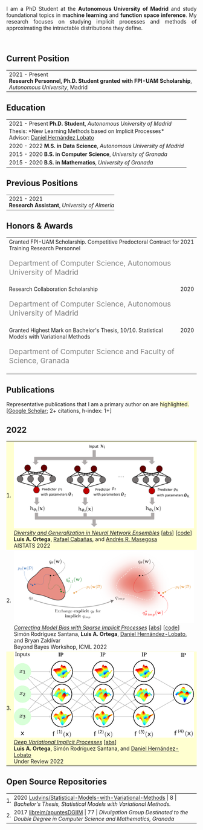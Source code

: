 <p align='justify'>
I am a PhD Student at the
<b>Autonomous University of Madrid</b>
and study foundational topics in <b>machine learning</b> and
<b>function space inference</b>.
My research focuses on studying implicit processes and methods of approximating the intractable distributions
they define.
</p><br>


## <i class="fa fa-chevron-right"></i> Current Position
<table class="table table-hover">
<tr>
  <td style='padding-right:0;'>
<span class='cvdate'>2021&nbsp;-&nbsp;Present</span>
<p markdown="1" style='margin: 0'><strong>Research Personnel, Ph.D. Student granted with FPI-UAM Scholarship</strong>, <em>Autonomous University</em>, Madrid
</p>
  </td>
</tr>
</table>


## <i class="fa fa-chevron-right"></i> Education

<table class="table table-hover">
  <tr>
    <td>
      <span class='cvdate'>2021&nbsp;-&nbsp;Present</span>
      <strong>Ph.D. Student</strong>, <em>Autonomous University of Madrid</em>
      <br>
        <p style='margin-top:-1em;margin-bottom:0em' markdown='1'>
        <br> Thesis: *New Learning Methods based on Implicit Processes*
        <br> Advisor: <a href="https://dhnzl.org" target="_blank">Daniel Hernández Lobato</a>
        </p>
    </td>
  </tr>
  <tr>
    <td>
      <span class='cvdate'>2020&nbsp;-&nbsp;2022</span>
      <strong>M.S. in Data Science</strong>, <em>Autonomous University of Madrid</em>
      <br>
    </td>
  </tr>
  <tr>
    <td>
      <span class='cvdate'>2015&nbsp;-&nbsp;2020</span>
      <strong>B.S. in Computer Science</strong>, <em>University of Granada</em>
      <br>
    </td>
  </tr>
  <tr>
    <td>
      <span class='cvdate'>2015&nbsp;-&nbsp;2020</span>
      <strong>B.S. in Mathematics</strong>, <em>University of Granada</em>
      <br>
    </td>
  </tr>
</table>


## <i class="fa fa-chevron-right"></i> Previous Positions
<table class="table table-hover">
<tr>
  <td style='padding-right:0;'>
<span class='cvdate'>2021&nbsp;-&nbsp;2021</span>
<p markdown="1" style='margin: 0'><strong>Research Assistant</strong>, <em>University of Almería</em></p>
  </td>
</tr>
</table>


## <i class="fa fa-chevron-right"></i> Honors & Awards
<table class="table table-hover">
<tr>
  <td>
  <div style='float: right'>2021</div>
  <div>
    Granted FPI-UAM Scholarship. Competitive Predoctoral Contract for Training Research Personnel
    <br><p style="color:grey;font-size:1.2rem">Department of Computer Science, Autonomous University of Madrid</p>
  </div>
  </td>
  <!-- <td class='col-md-2' style='text-align:right;'>2021</td> -->
</tr>
<tr>
  <td>
  <div style='float: right'>2020</div>
  <div>
    Research Collaboration Scholarship
    <br><p style="color:grey;font-size:1.2rem">Department of Computer Science, Autonomous University of Madrid</p>
  </div>
  </td>
  <!-- <td class='col-md-2' style='text-align:right;'>2020</td> -->
</tr>
<tr>
  <td>
  <div style='float: right'>2020</div>
  <div>
    Granted Highest Mark on Bachelor's Thesis, 10/10. Statistical Models with Variational Methods
    <br><p style="color:grey;font-size:1.2rem">Department of Computer Science and Faculty of Science, Granada</p>
  </div>
  </td>
  <!-- <td class='col-md-2' style='text-align:right;'>2020</td> -->
</tr>
</table>


## <i class="fa fa-chevron-right"></i> Publications

<!-- [<a href="https://github.com/bamos/cv/blob/master/publications/all.bib">BibTeX</a>] -->
Representative publications that I am a primary author on are
<span style='background-color: #ffffd0'>highlighted.</span>
<br>
[<a href="https://scholar.google.com/citations?user=1Ly8qeoAAAAJ">Google Scholar</a>; 2+ citations, h-index: 1+]

<h2>2022</h2>
<table class="table table-hover">

<tr id="tr-pmlr-v151-ortega22a" style="background-color: #ffffd0">
<td align='right' style='padding-left:0;padding-right:0;'>
1.
</td>
<td>
<a href='https://proceedings.mlr.press/v151/ortega22a.html' target='_blank'><img src="images/publications/pmlr-v151-ortega22a.png" onerror="this.style.display='none'" class="publicationImg" /></a> 
<em><a href='https://proceedings.mlr.press/v151/ortega22a.html' target='_blank'>Diversity and Generalization in Neural Network Ensembles</a> </em> 
[<a href='javascript:;'
    onclick='$("#abs_pmlr-v151-ortega22a").toggle()'>abs</a>] [<a href='https://github.com/PGM-Lab/2022-AISTATS-diversity' target='_blank'>code</a>] <br>
<strong>Luis&nbsp;A.&nbsp;Ortega</strong>, <a href='https://www.linkedin.com/in/rcabanasdepaz' target='_blank'>Rafael&nbsp;Cabañas</a>, and <a href='https://andresmasegosa.github.io/' target='_blank'>Andrés&nbsp;R.&nbsp;Masegosa</a><br>
AISTATS 2022  <br>

<div id="abs_pmlr-v151-ortega22a" style="text-align: justify; display: none" markdown="1">
Ensembles are widely used in machine learning and, usually, provide state-of-the-art performance in many prediction tasks. From the very beginning, the diversity of an ensemble has been identified as a key factor for the superior performance of these models. But the exact role that diversity plays in ensemble models is poorly understood, specially in the context of neural networks. In this work, we combine and expand previously published results in a theoretically sound framework that describes the relationship between diversity and ensemble performance for a wide range of ensemble methods. More precisely, we provide sound answers to the following questions: how to measure diversity, how diversity relates to the generalization error of an ensemble, and how diversity is promoted by neural network ensemble algorithms. This analysis covers three widely used loss functions, namely, the squared loss, the cross-entropy loss, and the 0-1 loss; and two widely used model combination strategies, namely, model averaging and weighted majority vote. We empirically validate this theoretical analysis with neural network ensembles.
</div>

</td>
</tr>


<tr id="tr-santana2022correcting" >
<td align='right' style='padding-left:0;padding-right:0;'>
2.
</td>
<td>
<a href='https://arxiv.org/abs/2207.10673' target='_blank'><img src="images/publications/santana2022correcting.png" onerror="this.style.display='none'" class="publicationImg" /></a> 
<em><a href='https://arxiv.org/abs/2207.10673' target='_blank'>Correcting Model Bias with Sparse Implicit Processes</a> </em> 
[<a href='javascript:;'
    onclick='$("#abs_santana2022correcting").toggle()'>abs</a>] [<a href='https://github.com/simonrsantana/sparse-implicit-processes' target='_blank'>code</a>] <br>
Sim&oacute;n&nbsp;Rodr&iacute;guez&nbsp;Santana, <strong>Luis&nbsp;A.&nbsp;Ortega</strong>, <a href='https://dhnzl.org' target='_blank'>Daniel&nbsp;Hernández-Lobato</a>, and Bryan&nbsp;Zald&iacute;var<br>
Beyond Bayes Workshop, ICML 2022  <br>

<div id="abs_santana2022correcting" style="text-align: justify; display: none" markdown="1">
Model selection in machine learning (ML) is a crucial part of the Bayesian learning procedure. Model choice may impose strong biases on the resulting predictions, which can hinder the performance of methods such as Bayesian neural networks and neural samplers. On the other hand, newly proposed approaches for Bayesian ML exploit features of approximate inference in function space with implicit stochastic processes (a generalization of Gaussian processes). The approach of Sparse Implicit Processes (SIP) is particularly successful in this regard, since it is fully trainable and achieves flexible predictions. Here, we expand on the original experiments to show that SIP is capable of correcting model bias when the data generating mechanism differs strongly from the one implied by the model. We use synthetic datasets to show that SIP is capable of providing predictive distributions that reflect the data better than the exact predictions of the initial, but wrongly assumed model.
</div>

</td>
</tr>


<tr id="tr-ortega2022deep" style="background-color: #ffffd0">
<td align='right' style='padding-left:0;padding-right:0;'>
3.
</td>
<td>
<a href='https://arxiv.org/abs/2206.06720' target='_blank'><img src="images/publications/ortega2022deep.png" onerror="this.style.display='none'" class="publicationImg" /></a> 
<em><a href='https://arxiv.org/abs/2206.06720' target='_blank'>Deep Variational Implicit Processes</a> </em> 
[<a href='javascript:;'
    onclick='$("#abs_ortega2022deep").toggle()'>abs</a>]<br>
<strong>Luis&nbsp;A.&nbsp;Ortega</strong>, Sim&oacute;n&nbsp;Rodr&iacute;guez&nbsp;Santana, and <a href='https://dhnzl.org' target='_blank'>Daniel&nbsp;Hernández-Lobato</a><br>
Under Review 2022  <br>

<div id="abs_ortega2022deep" style="text-align: justify; display: none" markdown="1">
mplicit processes (IPs) are a generalization of Gaussian processes (GPs). IPs may lack a closed-form expression but are easy to sample from. Examples include, among others, Bayesian neural networks or neural samplers. IPs can be used as priors over functions, resulting in flexible models with well-calibrated prediction uncertainty estimates. Methods based on IPs usually carry out function-space approximate inference, which overcomes some of the difficulties of parameter-space approximate inference. Nevertheless, the approximations employed often limit the expressiveness of the final model, resulting, e.g., in a Gaussian predictive distribution, which can be restrictive. We propose here a multi-layer generalization of IPs called the Deep Variational Implicit process (DVIP). This generalization is similar to that of deep GPs over GPs, but it is more flexible due to the use of IPs as the prior distribution over the latent functions. We describe a scalable variational inference algorithm for training DVIP and show that it outperforms previous IP-based methods and also deep GPs. We support these claims via extensive regression and classification experiments. We also evaluate DVIP on large datasets with up to several million data instances to illustrate its good scalability and performance.
</div>

</td>
</tr>

</table>


## <i class="fa fa-chevron-right"></i> Open Source Repositories
<table class="table table-hover">
<tr>
  <td align='right' style='padding-right:0;padding-left:0;'>1.</td>
  <td>
    <span class='cvdate'>2020</span>
    <a href="https://github.com/Ludvins/Statistical-Models-with-Variational-Methods">Ludvins/Statistical-Models-with-Variational-Methods</a> |
    <i class="fa fas fa-star"></i> 8 |
    <em>Bachelor's Thesis, Statistical Models with Variational Methods.</em>
    <!--  -->
    <!--     Ludvins/Statistical-Models-with-Variational-Methods  -->
    <!--  -->
  </td>
</tr>
<tr>
  <td align='right' style='padding-right:0;padding-left:0;'>2.</td>
  <td>
    <span class='cvdate'>2017</span>
    <a href="https://github.com/libreim/apuntesDGIIM">libreim/apuntesDGIIM</a> |
    <i class="fa fas fa-star"></i> 77 |
    <em>Divulgation Group Destinated to the Double Degree in Computer Science and Mathematics, Granada</em>
    <!--  -->
    <!--     libreim/apuntesDGIIM  -->
    <!--  -->
  </td>
</tr>
</table>
